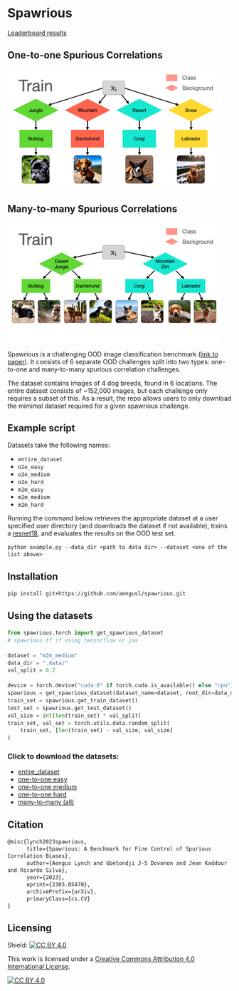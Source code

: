 # Spawrious

[Leaderboard results](https://aengusl.github.io/spawrious.github.io/)

## One-to-one Spurious Correlations
![gif](twitter_gif_preview_o2o.gif)

## Many-to-many Spurious Correlations
![gif](twitter_gif_preview_m2m.gif)

Spawrious is a challenging OOD image classification benchmark ([link to paper](https://arxiv.org/abs/2303.05470)). It consists of 6 separate OOD challenges split into two types: one-to-one and many-to-many spurious correlation challenges.

The dataset contains images of 4 dog breeds, found in 6 locations. The entire dataset consists of ~152,000 images, but each challenge only requires a subset of this. As a result, the repo allows users to only download the mimimal dataset required for a given spawrious challenge. 

## Example script

Datasets take the following names: 
- `entire_dataset` 
- `o2o_easy`
- `o2o_medium`
- `o2o_hard`
- `m2m_easy`
- `m2m_medium`
- `m2m_hard` 
 
Running the command below retrieves the appropriate dataset at a user specified user directory (and downloads the dataset if not available), trains a [resnet18](https://pytorch.org/hub/pytorch_vision_resnet/), and evaluates the results on the OOD test set.

```
python example.py --data_dir <path to data dir> --dataset <one of the list above>
```

## Installation
```
pip install git+https://github.com/aengusl/spawrious.git
```


## Using the datasets
```python
from spawrious.torch import get_spawrious_dataset
# spawrious.tf if using tensorflow or jax

dataset = "m2m_medium"
data_dir = ".data/"
val_split = 0.2

device = torch.device("cuda:0" if torch.cuda.is_available() else "cpu")
spawrious = get_spawrious_dataset(dataset_name=dataset, root_dir=data_dir)
train_set = spawrious.get_train_dataset()
test_set = spawrious.get_test_dataset()
val_size = int(len(train_set) * val_split)
train_set, val_set = torch.utils.data.random_split(
    train_set, [len(train_set) - val_size, val_size]
)
```

### Click to download the datasets:
- [entire_dataset](https://www.dropbox.com/s/e40j553480h3f3s/spawrious224.tar.gz?dl=1)
- [one-to-one easy](https://www.dropbox.com/s/kwhiv60ihxe3owy/spawrious__o2o_easy.tar.gz?dl=1)
- [one-to-one medium](https://www.dropbox.com/s/x03gkhdwar5kht4/spawrious224__o2o_medium.tar.gz?dl=1)
- [one-to-one hard](https://www.dropbox.com/s/p1ry121m2gjj158/spawrious__o2o_hard.tar.gz?dl=1)
- [many-to-many (all)](https://www.dropbox.com/s/5usem63nfub266y/spawrious__m2m.tar.gz?dl=1)

## Citation

```
@misc{lynch2023spawrious,
      title={Spawrious: A Benchmark for Fine Control of Spurious Correlation Biases}, 
      author={Aengus Lynch and Gbètondji J-S Dovonon and Jean Kaddour and Ricardo Silva},
      year={2023},
      eprint={2303.05470},
      archivePrefix={arXiv},
      primaryClass={cs.CV}
}
```
## Licensing

Shield: [![CC BY 4.0][cc-by-shield]][cc-by]

This work is licensed under a
[Creative Commons Attribution 4.0 International License][cc-by].

[![CC BY 4.0][cc-by-image]][cc-by]

[cc-by]: http://creativecommons.org/licenses/by/4.0/
[cc-by-image]: https://i.creativecommons.org/l/by/4.0/88x31.png
[cc-by-shield]: https://img.shields.io/badge/License-CC%20BY%204.0-lightgrey.svg
